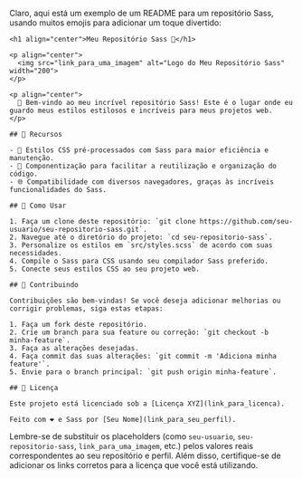 Claro, aqui está um exemplo de um README para um repositório Sass, usando muitos emojis para adicionar um toque divertido:

```
<h1 align="center">Meu Repositório Sass 🎨</h1>

<p align="center">
  <img src="link_para_uma_imagem" alt="Logo do Meu Repositório Sass" width="200">
</p>

<p align="center">
  👋 Bem-vindo ao meu incrível repositório Sass! Este é o lugar onde eu guardo meus estilos estilosos e incríveis para meus projetos web.
</p>

## 🌈 Recursos

- 🎨 Estilos CSS pré-processados com Sass para maior eficiência e manutenção.
- 🧩 Componentização para facilitar a reutilização e organização do código.
- 🌐 Compatibilidade com diversos navegadores, graças às incríveis funcionalidades do Sass.

## 🚀 Como Usar

1. Faça um clone deste repositório: `git clone https://github.com/seu-usuario/seu-repositorio-sass.git`.
2. Navegue até o diretório do projeto: `cd seu-repositorio-sass`.
3. Personalize os estilos em `src/styles.scss` de acordo com suas necessidades.
4. Compile o Sass para CSS usando seu compilador Sass preferido.
5. Conecte seus estilos CSS ao seu projeto web.

## 🤝 Contribuindo

Contribuições são bem-vindas! Se você deseja adicionar melhorias ou corrigir problemas, siga estas etapas:

1. Faça um fork deste repositório.
2. Crie um branch para sua feature ou correção: `git checkout -b minha-feature`.
3. Faça as alterações desejadas.
4. Faça commit das suas alterações: `git commit -m 'Adiciona minha feature'`.
5. Envie para o branch principal: `git push origin minha-feature`.

## 📝 Licença

Este projeto está licenciado sob a [Licença XYZ](link_para_licenca).

Feito com ❤️ e Sass por [Seu Nome](link_para_seu_perfil).
```

Lembre-se de substituir os placeholders (como `seu-usuario`, `seu-repositorio-sass`, `link_para_uma_imagem`, etc.) pelos valores reais correspondentes ao seu repositório e perfil. Além disso, certifique-se de adicionar os links corretos para a licença que você está utilizando.